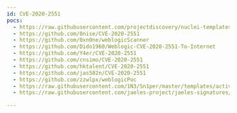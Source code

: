 ```yaml
---
id: CVE-2020-2551
pocs:
  - https://raw.githubusercontent.com/projectdiscovery/nuclei-templates/master/cves/2020/CVE-2020-2551.yaml
  - https://github.com/0nise/CVE-2020-2551
  - https://github.com/0xn0ne/weblogicScanner
  - https://github.com/Dido1960/Weblogic-CVE-2020-2551-To-Internet
  - https://github.com/Y4er/CVE-2020-2551
  - https://github.com/cnsimo/CVE-2020-2551
  - https://github.com/hktalent/CVE-2020-2551
  - https://github.com/jas502n/CVE-2020-2551
  - https://github.com/zzwlpx/weblogicPoc
  - https://raw.githubusercontent.com/1N3/Sn1per/master/templates/active/CVE-2020-2551_-_Unauthenticated_Oracle_WebLogic_Server_Remote_Code_Execution.sh
  - https://raw.githubusercontent.com/jaeles-project/jaeles-signatures/master/cves/oracle-weblogic-rce-cve-2020-2551.yaml

---
```

